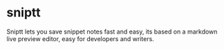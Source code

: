 # sniptt
Sniptt lets you save snippet notes fast and easy, its based on a markdown live preview editor, easy for developers and writers.
